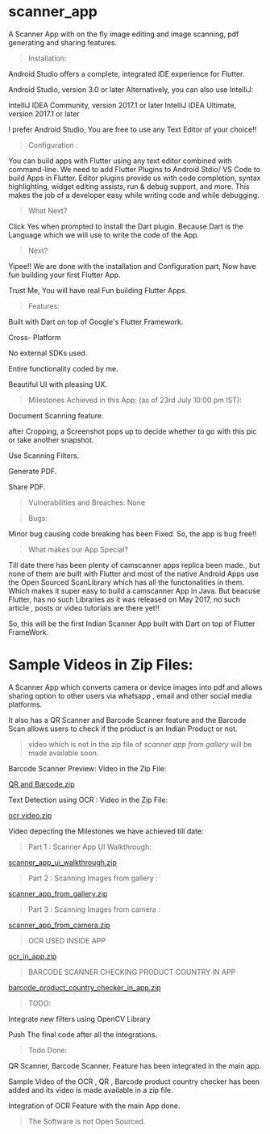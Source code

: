 
# scanner_app
A Scanner App with on the fly image editing and image scanning, pdf generating and sharing features.

>Installation:

Android Studio offers a complete, integrated IDE experience for Flutter.

Android Studio, version 3.0 or later
Alternatively, you can also use IntelliJ:

IntelliJ IDEA Community, version 2017.1 or later
IntelliJ IDEA Ultimate, version 2017.1 or later
 
I prefer Android Studio, You are free to use any Text Editor of your choice!!

>Configuration :

You can build apps with Flutter using any text editor combined with command-line.
We need to add Flutter Plugins to Android Stdio/ VS Code to build Apps in Flutter.
Editor plugins provide us with code completion, syntax highlighting, widget editing assists, run & debug support, and more.
This makes the job of a developer easy while writing code and while debugging.

>What Next?

Click Yes when prompted to install the Dart plugin.
Because Dart is the Language which we will use to write the code of the  App.

>Next?

Yipee!! We are done with the installation and Configuration part, Now have fun building your first Flutter App.

Trust Me, You will have real Fun building Flutter Apps.


>Features:

Built with Dart on top of Google's Flutter Framework.

Cross- Platform

No external SDKs used.

Entire functionality coded by me.

Beautiful UI with pleasing UX.


>Milestones Achieved in this App: (as of 23rd July 10:00 pm IST):

Document Scanning feature. 

after Cropping, a Screenshot pops up to decide whether to go with this pic or take another snapshot.

Use Scanning Filters.

Generate PDF.

Share PDF.

>Vulnerabilities and Breaches:
None

>Bugs:

Minor bug causing code breaking has been Fixed.
So, the app is bug free!!





> What makes our App Special?

Till date there has been plenty of camscanner apps replica been made., but none of them are built with Flutter and most of the native Android Apps use the Open Sourced ScanLibrary which has all the functonalities in them. Which makes it super easy to build a camscanner App in Java. But beacuse Flutter, has no such Libraries as it was released 
on May 2017, no such article , posts or video tutorials are there yet!!

So, this will be the first Indian Scanner App built with Dart on top of Flutter FrameWork.


# Sample Videos in Zip Files:

A Scanner App which converts camera or device images into pdf and allows sharing option to other users via whatsapp , email and other social media platforms.

It also has a QR Scanner and Barcode Scanner feature and the Barcode Scan allows users to check if the product is an Indian Product or not.


> video which is not in the zip file of _scanner app from gallery_ will be made available soon.







Barcode Scanner Preview:
Video in the Zip File:

[QR and Barcode.zip](https://github.com/arnav-snowleo/scanner_app/files/4974294/QR.and.Barcode.zip)


Text Detection using OCR :
Video in the Zip File:

[ocr video.zip](https://github.com/arnav-snowleo/scanner_app/files/4974292/ocr.video.zip)

Video depecting the Milestones we have achieved till date:

>Part 1 : Scanner App UI Walkthrough:

[scanner_app_ui_walkthrough.zip](https://github.com/arnav-snowleo/scanner_app/files/4974298/scanner_app_ui_walkthrough.zip)


>Part 2 : Scanning Images from gallery :

[scanner_app_from_gallery.zip](https://github.com/arnav-snowleo/scanner_app/files/4974299/scanner_app_from_gallery.zip)

>Part 3 : Scanning Images from camera :

[scanner_app_from_camera.zip](https://github.com/arnav-snowleo/scanner_app/files/4974157/scanner_app_from_camera.zip)

> OCR USED INSIDE APP

[ocr_in_app.zip](https://github.com/arnav-snowleo/scanner_app/files/5012444/ocr_in_app.zip)

> BARCODE SCANNER CHECKING PRODUCT COUNTRY IN APP

[barcode_product_country_checker_in_app.zip](https://github.com/arnav-snowleo/scanner_app/files/5015306/barcode_product_country_checker_in_app.zip)


> TODO:

Integrate new filters using OpenCV Library

Push The final code after all the integrations.

> Todo Done:

 QR Scanner, Barcode Scanner, Feature has been integrated in the main app.
 
 Sample Video of the OCR , QR , Barcode product country checker has been added and its video is made available in a zip file.
 
 
Integration of OCR Feature with the main App done.

>The Software is not Open Sourced.

